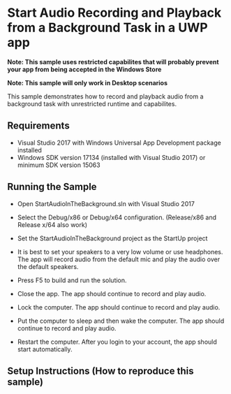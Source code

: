 # Start Audio Recording and Playback from a Background Task in a UWP app

**Note: This sample uses restricted capabilites that will probably prevent your app from being accepted in the Windows Store**

**Note: This sample will only work in Desktop scenarios**

This sample demonstrates how to record and playback audio from a background task with unrestricted runtime and capabilites.



## Requirements

* Visual Studio 2017 with Windows Universal App Development package installed
* Windows SDK version 17134 (installed with Visual Studio 2017) or minimum SDK version 15063

## Running the Sample

* Open StartAudioInTheBackground.sln with Visual Studio 2017

* Select the Debug/x86 or Debug/x64 configuration. (Release/x86 and Release x/64 also work)

* Set the StartAudioInTheBackground project as the StartUp project

* It is best to set your speakers to a very low volume or use headphones. The app will record audio from the default mic and play the audio over the default speakers.

* Press F5 to build and run the solution. 

* Close the app. The app should continue to record and play audio.

* Lock the computer. The app should continue to record and play audio.

* Put the computer to sleep and then wake the computer. The app should continue to record and play audio.

* Restart the computer. After you login to your account, the app should start automatically.




##  Setup Instructions (How to reproduce this sample)

